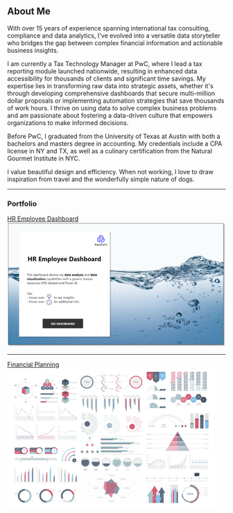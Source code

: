 ## About Me

With over 15 years of experience spanning international tax consulting, compliance and data analytics, I've evolved into a versatile data storyteller who bridges the gap between complex financial information and actionable business insights. 

I am currently a Tax Technology Manager at PwC, where I lead a tax reporting module launched nationwide, resulting in enhanced data accessibility for thousands of clients and significant time savings. My expertise lies in transforming raw data into strategic assets, whether it's through developing comprehensive dashboards that secure multi-million dollar proposals or implementing automation strategies that save thousands of work hours. I thrive on using data to solve complex business problems and am passionate about fostering a data-driven culture that empowers organizations to make informed decisions.

Before PwC, I graduated from the University of Texas at Austin with both a bachelors and masters degree in accounting. My credentials include a CPA license in NY and TX, as well as a culinary certification from the Natural Gourmet Institute in NYC.

I value beautiful design and efficiency. When not working, I love to draw inspiration from travel and the wonderfully simple nature of dogs.

---

### Portfolio 

[HR Employee Dashboard](/HRdashboard_page)
<img src="images/hr-home.png?raw=true"/>

---
[Financial Planning](/BusinessDev_page)
<img src="images/dummy_thumbnail.jpg?raw=true"/>

